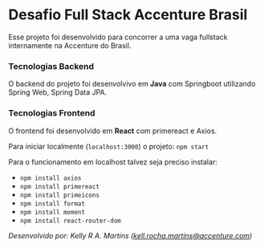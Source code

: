 # Desafio Full Stack Accenture Brasil

Esse projeto foi desenvolvido para concorrer a uma vaga fullstack internamente na Accenture do Brasil.

### Tecnologias Backend

O backend do projeto foi desenvolvivo em **Java** com Springboot utilizando Spring Web, Spring Data JPA.

### Tecnologias Frontend

O frontend foi desenvolvido em **React** com primereact e Axios.



Para iniciar localmente (`localhost:3000`) o projeto:
`npm start`

Para o funcionamento em localhost talvez seja preciso instalar:
* `npm install axios`
* `npm install primereact`
* `npm install primeicons`
* `npm install format`
* `npm install moment`
* `npm install react-router-dom`

*Desenvolvido por: Kelly R A. Martins (kell.rocha.martins@accenture.com)*